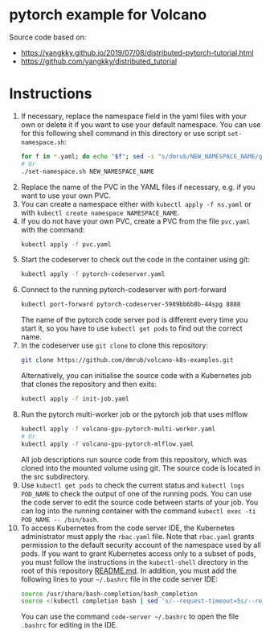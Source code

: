 # pytorch example for Volcano

Source code based on:

* https://yangkky.github.io/2019/07/08/distributed-pytorch-tutorial.html
* https://github.com/yangkky/distributed_tutorial

# Instructions

1. If necessary, replace the namespace field in the yaml files with your own or delete it if you want to use your default namespace. You can use for this following shell command in this directory or use script `set-namespace.sh`:
    ```sh
    for f in *.yaml; do echo "$f"; sed -i "s/dmrub/NEW_NAMESPACE_NAME/g" "$f"; done
    # Or
    ./set-namespace.sh NEW_NAMESPACE_NAME
    ```
2. Replace the name of the PVC in the YAML files if necessary, e.g. if you want to use your own PVC.
3. You can create a namespace either with `kubectl apply -f ns.yaml` or with `kubectl create namespace NAMESPACE_NAME`.
4. If you do not have your own PVC, create a PVC from the file `pvc.yaml` with the command:
    ```sh
    kubectl apply -f pvc.yaml
    ```
5. Start the codeserver to check out the code in the container using git:
    ```sh
    kubectl apply -f pytorch-codeserver.yaml
    ```
6. Connect to the running pytorch-codeserver with port-forward
    ```sh
    kubectl port-forward pytorch-codeserver-5989bb6b8b-44spg 8888
    ```
    The name of the pytorch code server pod is different every time you start it, so you have to use `kubectl get pods` to find out the correct name.
7. In the codeserver use `git clone` to clone this repository:
    ```sh
    git clone https://github.com/dmrub/volcano-k8s-examples.git
    ```
    Alternatively, you can initialise the source code with a Kubernetes job that clones the repository and then exits:
    ```sh
    kubectl apply -f init-job.yaml
    ```
8. Run the pytorch multi-worker job or the pytorch job that uses mlflow
    ```sh
    kubectl apply -f volcano-gpu-pytorch-multi-worker.yaml
    # Or
    kubectl apply -f volcano-gpu-pytorch-mlflow.yaml
    ```
    All job descriptions run source code from this repository, which was cloned into the mounted volume using git. The source code is located in the src subdirectory.
9. Use `kubectl get pods` to check the current status and `kubectl logs POD_NAME` to check the output of one of the running pods. You can use the code server to edit the source code between starts of your job. You can log into the running container with the command `kubectl exec -ti POD_NAME -- /bin/bash`.
10. To access Kubernetes from the code server IDE, the Kubernetes administrator must apply the `rbac.yaml` file. Note that `rbac.yaml` grants permission to the default security account of the namespace used by all pods. If you want to grant Kubernetes access only to a subset of pods, you must follow the instructions in the `kubectl-shell` directory in the root of this repository [README.md](../kubectl-shell/README.md). In addition, you must add the following lines to your `~/.bashrc` file in the code server IDE:
    ```sh
    source /usr/share/bash-completion/bash_completion
    source <(kubectl completion bash | sed 's/--request-timeout=5s/--request-timeout=0/g')
    ```
    You can use the command `code-server ~/.bashrc` to open the file `.bashrc` for editing in the IDE.
